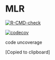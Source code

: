 # MLR

<!-- badges: start -->
  [![R-CMD-check](https://github.com/YichuWang/MLR/workflows/R-CMD-check/badge.svg)](https://github.com/YichuWang/MLR/actions)
  
  [![codecov](https://codecov.io/gh/YichuWang/MLR/branch/main/graph/badge.svg?token=3L3EFF5LAL)](https://codecov.io/gh/YichuWang/MLR)

code uncoverage

<!-- badges: end -->
  [Copied to clipboard]
  
  
  
